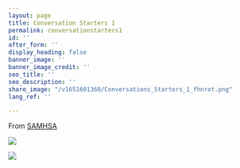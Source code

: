 ```yaml
---
layout: page
title: Conversation Starters 1
permalink: conversationstarters1
id: ''
after_form: ''
display_heading: false
banner_image: ''
banner_image_credit: ''
seo_title: ''
seo_description: ''
share_image: "/v1651601360/Conversations_Starters_1_fhnrot.png"
lang_ref: ''

---
```

From [SAMHSA](https://www.samhsa.gov/sites/default/files/tay-conversation-starters.pdf)

![](https://res.cloudinary.com/combataddictionchq/v1651602124/Conversations_Starters_2_lmd8an.png)

![](https://res.cloudinary.com/combataddictionchq/v1651601360/Conversations_Starters_1_fhnrot.png)